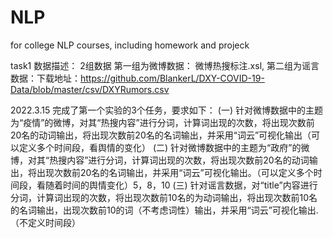 # NLP
for college NLP courses, including homework and projeck

task1
数据描述：
  2组数据
第一组为微博数据： 微博热搜标注.xsl,
第二组为谣言数据：下载地址：https://github.com/BlankerL/DXY-COVID-19-Data/blob/master/csv/DXYRumors.csv

2022.3.15
完成了第一个实验的3个任务，要求如下：
(一)	针对微博数据中的主题为“疫情”的微博，对其“热搜内容”进行分词，计算词出现的次数，将出现次数前20名的动词输出，将出现次数前20名的名词输出，并采用“词云”可视化输出（可以定义多个时间段，看舆情的变化）
(二)	针对微博数据中的主题为“政府”的微博，对其“热搜内容”进行分词，计算词出现的次数，将出现次数前20名的动词输出，将出现次数前20名的名词输出，并采用“词云”可视化输出。（可以定义多个时间段，看随着时间的舆情变化）5，8，10
(三)	针对谣言数据，对“title”内容进行分词，计算词出现的次数，将出现次数前10名的为动词输出，将出现次数前10名的名词输出，出现次数前10的词（不考虑词性）输出，并采用“词云”可视化输出.（不定义时间段）